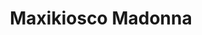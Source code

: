 ---
title: "Maxikiosco Madonna"
url: /ciudad-autonoma-de-buenos-aires/maxikiosco-madonna/
shop: comodidad
---